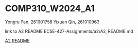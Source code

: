 # COMP310_W2024_A1

Yongru Pan, 261001758
Yixuan Qin, 261010963

link to A2 README     ECSE-427-Assignments/a2/A2_README.md

[A2 README](A2_README.md)


 
